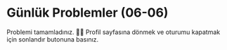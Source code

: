 # Günlük Problemler (06-06)
Problemi tamamladınız. 👏🏻
Profil sayfasına dönmek ve oturumu kapatmak için sonlandır butonuna basınız.